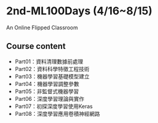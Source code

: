 # 2nd-ML100Days (4/16~8/15)
An Online Flipped Classroom
>
## Course content
* Part01：資料清理數據前處理
* Part02：資料科學特徵工程技術
* Part03：機器學習基礎模型建立
* Part04：機器學習調整參數
* Part05：非監督式機器學習
* Part06：深度學習理論與實作
* Part07：初探深度學習使用Keras
* Part08：深度學習應用卷積神經網路
